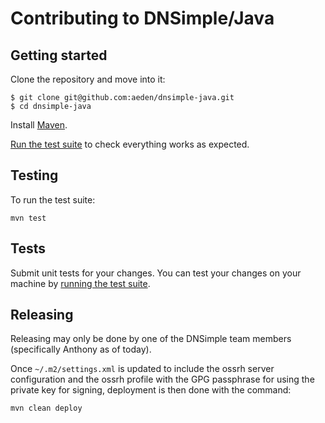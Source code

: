 # Contributing to DNSimple/Java

## Getting started

Clone the repository and move into it:

```
$ git clone git@github.com:aeden/dnsimple-java.git
$ cd dnsimple-java
```

Install [Maven](https://maven.apache.org/install.html).

[Run the test suite](#testing) to check everything works as expected.

## Testing

To run the test suite:

    mvn test

## Tests

Submit unit tests for your changes. You can test your changes on your machine by [running the test suite](#testing).

## Releasing

Releasing may only be done by one of the DNSimple team members (specifically Anthony as of today).

Once `~/.m2/settings.xml` is updated to include the ossrh server configuration and the ossrh profile with the GPG passphrase for using the private key for signing, deployment is then done with the command:

    mvn clean deploy
